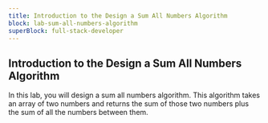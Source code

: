 ```yaml
---
title: Introduction to the Design a Sum All Numbers Algorithm
block: lab-sum-all-numbers-algorithm
superBlock: full-stack-developer
---
```


## Introduction to the Design a Sum All Numbers Algorithm

In this lab, you will design a sum all numbers algorithm. This algorithm takes an array of two numbers and returns the sum of those two numbers plus the sum of all the numbers between them.
